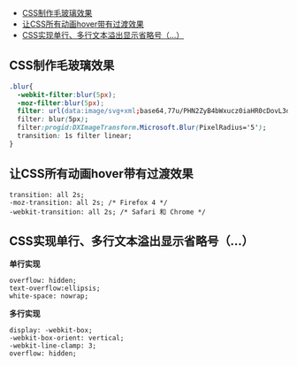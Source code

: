 <!-- TOC -->

- [CSS制作毛玻璃效果](#css制作毛玻璃效果)
- [让CSS所有动画hover带有过渡效果](#让css所有动画hover带有过渡效果)
- [CSS实现单行、多行文本溢出显示省略号（…）](#css实现单行多行文本溢出显示省略号)

<!-- /TOC -->

## CSS制作毛玻璃效果

```css
.blur{
  -webkit-filter:blur(5px);
  -moz-filter:blur(5px);
  filter: url(data:image/svg+xml;base64,77u/PHN2ZyB4bWxucz0iaHR0cDovL3d3dy53My5vcmcvMjAwMC9zdmciPjxmaWx0ZXIgaWQ9ImJsdXIiPjxmZUdhdXNzaWFuQmx1ciBzdGREZXZpYXRpb249IjI1IiAvPjwvZmlsdGVyPjwvc3ZnPg==#blur);
  filter: blur(5px);
  filter:progid:DXImageTransform.Microsoft.Blur(PixelRadius='5');
  transition: 1s filter linear;
}
```

## 让CSS所有动画hover带有过渡效果

```
transition: all 2s;
-moz-transition: all 2s; /* Firefox 4 */
-webkit-transition: all 2s; /* Safari 和 Chrome */
```

## CSS实现单行、多行文本溢出显示省略号（…）

**单行实现**

```
overflow: hidden;
text-overflow:ellipsis;
white-space: nowrap;
```

**多行实现**

```
display: -webkit-box;
-webkit-box-orient: vertical;
-webkit-line-clamp: 3;
overflow: hidden;
```